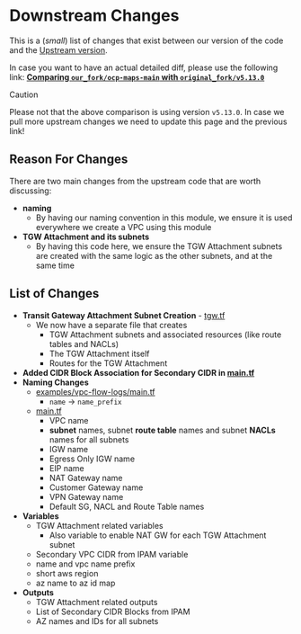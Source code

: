 # Downstream Changes

This is a (*small*) list of changes that exist between our version of the code and the [Upstream version](https://github.com/terraform-aws-modules/terraform-aws-vpc).

In case you want to have an actual detailed diff, please use the following link: [**Comparing `our_fork/ocp-maps-main` with `original_fork/v5.13.0`**](https://github.com/spring-media/terraform-aws-vpc/compare/ocp-maps-main...terraform-aws-modules%3Aterraform-aws-vpc%3Av5.13.0)

> [!CAUTION]
> Please not that the above comparison is using version `v5.13.0`. In case we pull more upstream changes we need to update this page and the previous link!

## Reason For Changes

There are two main changes from the upstream code that are worth discussing:
- **naming**
  - By having our naming convention in this module, we ensure it is used everywhere we create a VPC using this module
- **TGW Attachment and its subnets**
  - By having this code here, we ensure the TGW Attachment subnets are created with the same logic as the other subnets, and at the same time

## List of Changes

- **Transit Gateway Attachment Subnet Creation** - [tgw.tf](./tgw.tf)
  - We now have a separate file that creates
    - TGW Attachment subnets and associated resources (like route tables and NACLs)
    - The TGW Attachment itself
    - Routes for the TGW Attachment
- **Added CIDR Block Association for Secondary CIDR in [main.tf](./main.tf)**
- **Naming Changes**
  - [examples/vpc-flow-logs/main.tf](./examples/vpc-flow-logs/main.tf)
    - `name` -> `name_prefix`
  - [main.tf](./main.tf)
    - VPC name
    - **subnet** names, subnet **route table** names and subnet **NACLs** names for all subnets
    - IGW name
    - Egress Only IGW name
    - EIP name
    - NAT Gateway name
    - Customer Gateway name
    - VPN Gateway name
    - Default SG, NACL and Route Table names
- **Variables**
  - TGW Attachment related variables
    - Also variable to enable NAT GW for each TGW Attachment subnet
  - Secondary VPC CIDR from IPAM variable
  - name and vpc name prefix
  - short aws region
  - az name to az id map
- **Outputs**
  - TGW Attachment related outputs
  - List of Secondary CIDR Blocks from IPAM
  - AZ names and IDs for all subnets

